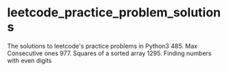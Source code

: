 # leetcode_practice_problem_solutions
The solutions to leetcode's practice problems in Python3
485. Max Consecutive ones
977. Squares of a sorted array
1295. Finding numbers with even digits 

